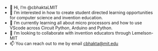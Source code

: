 - 👋 Hi, I’m @cbhaktaLMIT
- 👀 I’m interested in how to create student directed learning opportunities for computer science and invention education.
- 🌱 I’m currently learning all about micro processors and how to use VScode across Circuit Python, Arduino and Python.
- 💞️ I’m looking to collaborate with invention educators through Lemelson-MIT
- 📫 You can reach out to me by email cbhakta@mit.edu

<!---
cbhaktaLMIT/cbhaktaLMIT is a ✨ special ✨ repository because its `README.md` (this file) appears on your GitHub profile.
You can click the Preview link to take a look at your changes.
--->
